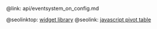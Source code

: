 @link: api/eventsystem_on_config.md

@seolinktop: [widget library](https://webix.com)
@seolink: [javascript pivot table](https://webix.com/pivot/)